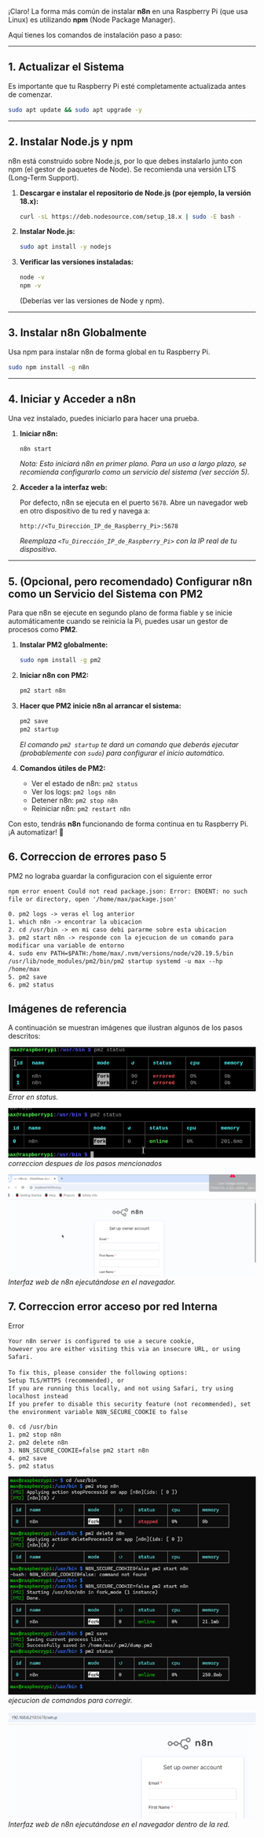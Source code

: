 ¡Claro\! La forma más común de instalar **n8n** en una Raspberry Pi (que usa Linux) es utilizando **npm** (Node Package Manager).

Aquí tienes los comandos de instalación paso a paso:

-----

## 1\. Actualizar el Sistema

Es importante que tu Raspberry Pi esté completamente actualizada antes de comenzar.

```bash
sudo apt update && sudo apt upgrade -y
```

-----

## 2\. Instalar Node.js y npm

n8n está construido sobre Node.js, por lo que debes instalarlo junto con npm (el gestor de paquetes de Node). Se recomienda una versión LTS (Long-Term Support).

1.  **Descargar e instalar el repositorio de Node.js (por ejemplo, la versión 18.x):**

    ```bash
    curl -sL https://deb.nodesource.com/setup_18.x | sudo -E bash -
    ```

2.  **Instalar Node.js:**

    ```bash
    sudo apt install -y nodejs
    ```

3.  **Verificar las versiones instaladas:**

    ```bash
    node -v
    npm -v
    ```

    (Deberías ver las versiones de Node y npm).

-----

## 3\. Instalar n8n Globalmente

Usa npm para instalar n8n de forma global en tu Raspberry Pi.

```bash
sudo npm install -g n8n
```

-----

## 4\. Iniciar y Acceder a n8n

Una vez instalado, puedes iniciarlo para hacer una prueba.

1.  **Iniciar n8n:**

    ```bash
    n8n start
    ```

    *Nota: Esto iniciará n8n en primer plano. Para un uso a largo plazo, se recomienda configurarlo como un servicio del sistema (ver sección 5).*

2.  **Acceder a la interfaz web:**

    Por defecto, n8n se ejecuta en el puerto `5678`. Abre un navegador web en otro dispositivo de tu red y navega a:

    ```
    http://<Tu_Dirección_IP_de_Raspberry_Pi>:5678
    ```

    *Reemplaza `<Tu_Dirección_IP_de_Raspberry_Pi>` con la IP real de tu dispositivo.*

-----

## 5\. (Opcional, pero recomendado) Configurar n8n como un Servicio del Sistema con PM2

Para que n8n se ejecute en segundo plano de forma fiable y se inicie automáticamente cuando se reinicia la Pi, puedes usar un gestor de procesos como **PM2**.

1.  **Instalar PM2 globalmente:**

    ```bash
    sudo npm install -g pm2
    ```

2.  **Iniciar n8n con PM2:**

    ```bash
    pm2 start n8n
    ```

3.  **Hacer que PM2 inicie n8n al arrancar el sistema:**

    ```bash
    pm2 save
    pm2 startup
    ```

    *El comando `pm2 startup` te dará un comando que deberás ejecutar (probablemente con `sudo`) para configurar el inicio automático.*

4.  **Comandos útiles de PM2:**

      * Ver el estado de n8n: `pm2 status`
      * Ver los logs: `pm2 logs n8n`
      * Detener n8n: `pm2 stop n8n`
      * Reiniciar n8n: `pm2 restart n8n`

Con esto, tendrás **n8n** funcionando de forma continua en tu Raspberry Pi. ¡A automatizar\! 🚀

## 6\. Correccion de errores paso 5

PM2 no lograba guardar la configuracion con el siguiente error

```
npm error enoent Could not read package.json: Error: ENOENT: no such file or directory, open '/home/max/package.json'
```

```
0. pm2 logs -> veras el log anterior
1. which n8n -> encontrar la ubicacion
2. cd /usr/bin -> en mi caso debi pararme sobre esta ubicacion
3. pm2 start n8n -> responde con la ejecucion de un comando para modificar una variable de entorno
4. sudo env PATH=$PATH:/home/max/.nvm/versions/node/v20.19.5/bin /usr/lib/node_modules/pm2/bin/pm2 startup systemd -u max --hp /home/max
5. pm2 save
6. pm2 status
```

## Imágenes de referencia

A continuación se muestran imágenes que ilustran algunos de los pasos descritos:

![Error en el status](imagenes/001_pm2_error.png)
*Error en status.*

![n8n / pm2 ok](imagenes/002_pm2_ok.png)
*correccion despues de los pasos mencionados*

![n8n en ejecución](imagenes/003_n8n_browser.png)
*Interfaz web de n8n ejecutándose en el navegador.*


## 7\. Correccion error acceso por red Interna

Error
```
Your n8n server is configured to use a secure cookie,
however you are either visiting this via an insecure URL, or using Safari.

To fix this, please consider the following options:
Setup TLS/HTTPS (recommended), or
If you are running this locally, and not using Safari, try using localhost instead
If you prefer to disable this security feature (not recommended), set the environment variable N8N_SECURE_COOKIE to false

```

```
0. cd /usr/bin
1. pm2 stop n8n
2. pm2 delete n8n
3. N8N_SECURE_COOKIE=false pm2 start n8n
4. pm2 save
5. pm2 status

```

![correccion cert](imagenes/004_n8n_cert_issue.png)
*ejecucion de comandos para corregir.*

![correccion cert](imagenes/005_n8n_cert_ok.png)
*Interfaz web de n8n ejecutándose en el navegador dentro de la red.*